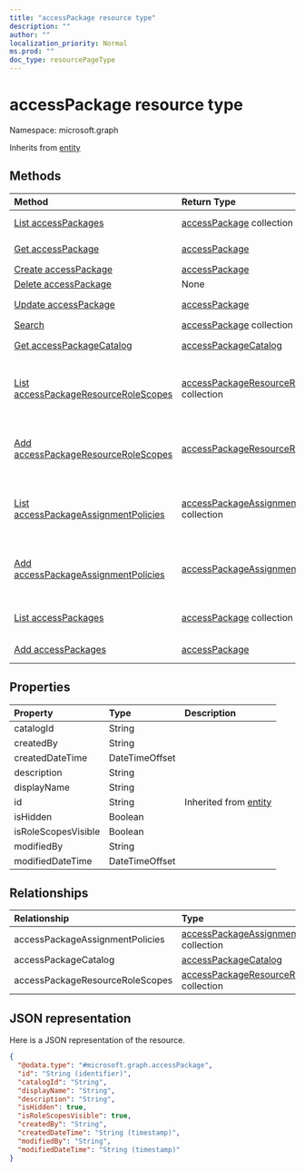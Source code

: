 ```yaml
---
title: "accessPackage resource type"
description: ""
author: ""
localization_priority: Normal
ms.prod: ""
doc_type: resourcePageType
---
```


# accessPackage resource type


Namespace: microsoft.graph




Inherits from [entity](../resources/entity.md)

## Methods
|Method|Return Type|Description|
|:---|:---|:---|
|[List accessPackages](../api/accesspackage-list.md)|[accessPackage](../resources/accesspackage.md) collection|List properties and relationships of the [accessPackage](../resources/accesspackage.md) objects.|
|[Get accessPackage](../api/accesspackage-get.md)|[accessPackage](../resources/accesspackage.md)|Read properties and relationships of the [accessPackage](../resources/accesspackage.md) object.|
|[Create accessPackage](../api/accesspackage-post-accesspackages.md)|[accessPackage](../resources/accesspackage.md)|Create a new [accessPackage](../resources/accesspackage.md) object.|
|[Delete accessPackage](../api/accesspackage-delete.md)|None|Deletes a [accessPackage](../resources/accesspackage.md).|
|[Update accessPackage](../api/accesspackage-update.md)|[accessPackage](../resources/accesspackage.md)|Update the properties of a [accessPackage](../resources/accesspackage.md) object.|
|[Search](../api/accesspackage-search.md)|[accessPackage](../resources/accesspackage.md) collection||
|[Get accessPackageCatalog](../api/accesspackagecatalog-get.md)|[accessPackageCatalog](../resources/accesspackagecatalog.md)|Read properties and relationships of the [accessPackageCatalog](../resources/accesspackagecatalog.md) object.|
|[List accessPackageResourceRoleScopes](../api/accesspackage-list-accesspackageresourcerolescopes.md)|[accessPackageResourceRoleScope](../resources/accesspackageresourcerolescope.md) collection|Get the accessPackageResourceRoleScopes from the accessPackageResourceRoleScopes navigation property.|
|[Add accessPackageResourceRoleScopes](../api/accesspackage-post-accesspackageresourcerolescopes.md)|[accessPackageResourceRoleScope](../resources/accesspackageresourcerolescope.md)|Add accessPackageResourceRoleScopes by posting to the accessPackageResourceRoleScopes collection.|
|[List accessPackageAssignmentPolicies](../api/accesspackage-list-accesspackageassignmentpolicies.md)|[accessPackageAssignmentPolicy](../resources/accesspackageassignmentpolicy.md) collection|Get the accessPackageAssignmentPolicies from the accessPackageAssignmentPolicies navigation property.|
|[Add accessPackageAssignmentPolicies](../api/accesspackage-post-accesspackageassignmentpolicies.md)|[accessPackageAssignmentPolicy](../resources/accesspackageassignmentpolicy.md)|Add accessPackageAssignmentPolicies by posting to the accessPackageAssignmentPolicies collection.|
|[List accessPackages](../api/accesspackagecatalog-list-accesspackages.md)|[accessPackage](../resources/accesspackage.md) collection|Get the accessPackages from the accessPackages navigation property.|
|[Add accessPackages](../api/accesspackagecatalog-post-accesspackages.md)|[accessPackage](../resources/accesspackage.md)|Add accessPackages by posting to the accessPackages collection.|

## Properties
|Property|Type|Description|
|:---|:---|:---|
|catalogId|String||
|createdBy|String||
|createdDateTime|DateTimeOffset||
|description|String||
|displayName|String||
|id|String| Inherited from [entity](../resources/entity.md)|
|isHidden|Boolean||
|isRoleScopesVisible|Boolean||
|modifiedBy|String||
|modifiedDateTime|DateTimeOffset||

## Relationships
|Relationship|Type|Description|
|:---|:---|:---|
|accessPackageAssignmentPolicies|[accessPackageAssignmentPolicy](../resources/accesspackageassignmentpolicy.md) collection||
|accessPackageCatalog|[accessPackageCatalog](../resources/accesspackagecatalog.md)||
|accessPackageResourceRoleScopes|[accessPackageResourceRoleScope](../resources/accesspackageresourcerolescope.md) collection||

## JSON representation
Here is a JSON representation of the resource.
<!-- {
  "blockType": "resource",
  "keyProperty": "id",
  "@odata.type": "microsoft.graph.accessPackage",
  "baseType": "microsoft.graph.entity",
  "openType": false
}
-->
``` json
{
  "@odata.type": "#microsoft.graph.accessPackage",
  "id": "String (identifier)",
  "catalogId": "String",
  "displayName": "String",
  "description": "String",
  "isHidden": true,
  "isRoleScopesVisible": true,
  "createdBy": "String",
  "createdDateTime": "String (timestamp)",
  "modifiedBy": "String",
  "modifiedDateTime": "String (timestamp)"
}
```

